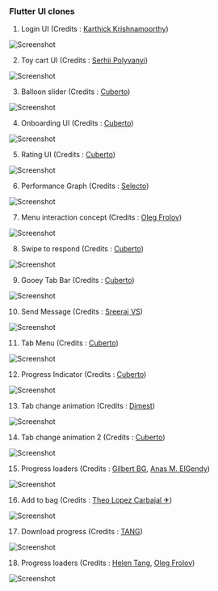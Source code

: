 ### Flutter UI clones

1. Login UI
(Credits : [Karthick Krishnamoorthy](https://dribbble.com/shots/6969883--001-Sign-up-form-DailyUI-challenge))

![Screenshot](login_ui.png)


2. Toy cart UI
(Credits : [Serhii Polyvanyi](https://dribbble.com/shots/6975747-Mobile-App-for-Toy-Store-Inner-screens))

![Screenshot](toy_cart_ui.png)


3. Balloon slider
(Credits : [Cuberto](https://dribbble.com/shots/6549207-Balloon-Slider-Control))

![Screenshot](balloon_slider.gif)


4. Onboarding UI
(Credits : [Cuberto](https://dribbble.com/shots/6654320-Animated-Onboarding-Screens))

![Screenshot](onboarding_ui.gif)


5. Rating UI
(Credits : [Cuberto](https://dribbble.com/shots/7060121-Rate-your-ride-animated-SWIFT))

![Screenshot](rating_ui.gif)


6. Performance Graph
(Credits : [Selecto](https://dribbble.com/shots/7112902-Soccer-player-profile))

![Screenshot](performance_graph.gif)


7. Menu interaction concept
(Credits : [Oleg Frolov](https://dribbble.com/shots/7197834-Menu-Interaction-Concept))

![Screenshot](menu_interaction_concept.gif)


8. Swipe to respond
(Credits : [Cuberto](https://dribbble.com/shots/5961284-Gooey-Cell-Open-Source))

![Screenshot](swipe_to_respond.gif)


9. Gooey Tab Bar
(Credits : [Cuberto](https://dribbble.com/shots/6233130-Gooey-Tab-Bar))

![Screenshot](gooey_tab_bar.gif)


10. Send Message
(Credits : [Sreeraj VS](https://dribbble.com/shots/7274417-Message-Sent-Successfully-Micro-interaction))

![Screenshot](send_message.gif)


11. Tab Menu
(Credits : [Cuberto](https://dribbble.com/shots/6482411-Alternative-Facebook-Menu))

![Screenshot](tab_menu.gif)


12. Progress Indicator
(Credits : [Cuberto](https://dribbble.com/shots/6441572-Water-electrolyte-Imbalance-App))

![Screenshot](progress_indicator.gif)


13. Tab change animation
(Credits : [Dimest](https://dribbble.com/shots/4201234-Tab-bar-icons))

![Screenshot](tab_change_anim.gif)


14. Tab change animation 2
(Credits : [Cuberto](https://dribbble.com/shots/5660844-Flashy-Tab-Bar-Open-Source))

![Screenshot](tab_change_anim_2.gif)


15. Progress loaders
(Credits : [Gilbert BG](https://dribbble.com/shots/6255364-X-Loader-Animation), [Anas M. ElGendy](https://dribbble.com/shots/6122776-Crazy-Frog-Loading))

![Screenshot](loaders_1.gif)


16. Add to bag
(Credits : [Theo Lopez Carbajal ✈](https://dribbble.com/shots/4483347-Add-To-Bag))

![Screenshot](add_to_bag.gif)


17. Download progress
(Credits : [TANG](https://dribbble.com/shots/5592300-Download))

![Screenshot](download_progress.gif)

18. Progress loaders
(Credits : [Helen Tang](https://dribbble.com/shots/6276472-loader), [Oleg Frolov](https://dribbble.com/shots/3492197-Meta-loader))

![Screenshot](loaders_2.gif)